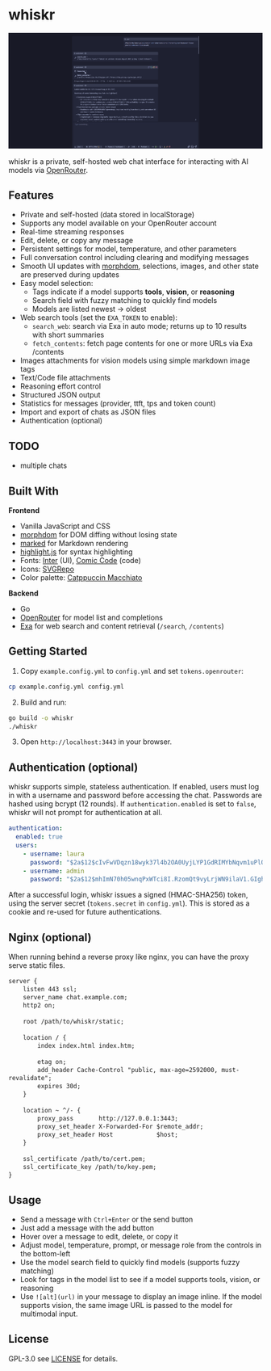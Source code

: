 # whiskr

![screenshot](.github/chat.png)

whiskr is a private, self-hosted web chat interface for interacting with AI models via [OpenRouter](https://openrouter.ai/).

## Features

- Private and self-hosted (data stored in localStorage)
- Supports any model available on your OpenRouter account
- Real-time streaming responses
- Edit, delete, or copy any message
- Persistent settings for model, temperature, and other parameters
- Full conversation control including clearing and modifying messages
- Smooth UI updates with [morphdom](https://github.com/patrick-steele-idem/morphdom), selections, images, and other state are preserved during updates
- Easy model selection:
  - Tags indicate if a model supports **tools**, **vision**, or **reasoning**
  - Search field with fuzzy matching to quickly find models
  - Models are listed newest -> oldest
- Web search tools (set the `EXA_TOKEN` to enable):
  - `search_web`: search via Exa in auto mode; returns up to 10 results with short summaries
  - `fetch_contents`: fetch page contents for one or more URLs via Exa /contents
- Images attachments for vision models using simple markdown image tags
- Text/Code file attachments
- Reasoning effort control
- Structured JSON output
- Statistics for messages (provider, ttft, tps and token count)
- Import and export of chats as JSON files
- Authentication (optional)

## TODO

- multiple chats

## Built With

**Frontend**
- Vanilla JavaScript and CSS
- [morphdom](https://github.com/patrick-steele-idem/morphdom) for DOM diffing without losing state
- [marked](https://github.com/markedjs/marked) for Markdown rendering
- [highlight.js](https://highlightjs.org/) for syntax highlighting
- Fonts: [Inter](https://rsms.me/inter/) (UI), [Comic Code](https://tosche.net/fonts/comic-code) (code)
- Icons: [SVGRepo](https://www.svgrepo.com/)
- Color palette: [Catppuccin Macchiato](https://catppuccin.com/)

**Backend**
- Go
- [OpenRouter](https://openrouter.ai/) for model list and completions
- [Exa](https://exa.ai/) for web search and content retrieval (`/search`, `/contents`)

## Getting Started

1. Copy `example.config.yml` to `config.yml` and set `tokens.openrouter`:
```bash
cp example.config.yml config.yml
```
2. Build and run:
```bash
go build -o whiskr
./whiskr
```
3. Open `http://localhost:3443` in your browser.

## Authentication (optional)

whiskr supports simple, stateless authentication. If enabled, users must log in with a username and password before accessing the chat. Passwords are hashed using bcrypt (12 rounds). If `authentication.enabled` is set to `false`, whiskr will not prompt for authentication at all.

```yaml
authentication:
  enabled: true
  users:
    - username: laura
      password: "$2a$12$cIvFwVDqzn18wyk37l4b2OA0UyjLYP1GdRIMYbNqvm1uPlQjC/j6e"
    - username: admin
      password: "$2a$12$mhImN70h05wnqPxWTci8I.RzomQt9vyLrjWN9ilaV1.GIghcGq.Iy"
```

After a successful login, whiskr issues a signed (HMAC-SHA256) token, using the server secret (`tokens.secret` in `config.yml`). This is stored as a cookie and re-used for future authentications.

## Nginx (optional)

When running behind a reverse proxy like nginx, you can have the proxy serve static files.

```ngnix
server {
    listen 443 ssl;
    server_name chat.example.com;
    http2 on;

    root /path/to/whiskr/static;

    location / {
        index index.html index.htm;

        etag on;
        add_header Cache-Control "public, max-age=2592000, must-revalidate";
        expires 30d;
    }

    location ~ ^/- {
        proxy_pass       http://127.0.0.1:3443;
        proxy_set_header X-Forwarded-For $remote_addr;
        proxy_set_header Host            $host;
    }

    ssl_certificate /path/to/cert.pem;
    ssl_certificate_key /path/to/key.pem;
}
```

## Usage

- Send a message with `Ctrl+Enter` or the send button
- Just add a message with the add button
- Hover over a message to edit, delete, or copy it
- Adjust model, temperature, prompt, or message role from the controls in the bottom-left
- Use the model search field to quickly find models (supports fuzzy matching)
- Look for tags in the model list to see if a model supports tools, vision, or reasoning
- Use `![alt](url)` in your message to display an image inline. If the model supports vision, the same image URL is passed to the model for multimodal input.

## License

GPL-3.0 see [LICENSE](LICENSE) for details.
